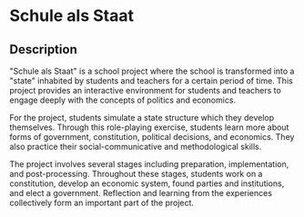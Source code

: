 # Schule als Staat

## Description

"Schule als Staat" is a school project where the school is transformed into a "state" inhabited by students and teachers for a certain period of time. This project provides an interactive environment for students and teachers to engage deeply with the concepts of politics and economics.

For the project, students simulate a state structure which they develop themselves. Through this role-playing exercise, students learn more about forms of government, constitution, political decisions, and economics. They also practice their social-communicative and methodological skills.

The project involves several stages including preparation, implementation, and post-processing. Throughout these stages, students work on a constitution, develop an economic system, found parties and institutions, and elect a government. Reflection and learning from the experiences collectively form an important part of the project.
